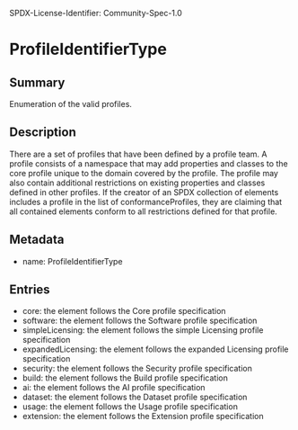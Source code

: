 SPDX-License-Identifier: Community-Spec-1.0

# ProfileIdentifierType

## Summary

Enumeration of the valid profiles. 

## Description

There are a set of profiles that have been defined by a profile team.
A profile consists of a namespace that may add properties and classes to the core profile unique to the domain covered by the profile.
The profile may also contain additional restrictions on existing properties and classes defined in other profiles.
If the creator of an SPDX collection of elements includes a profile in the list of conformanceProfiles, they are claiming that all contained elements conform to all restrictions defined for that profile.

## Metadata

- name: ProfileIdentifierType

## Entries

- core: the element follows the Core profile specification
- software: the element follows the Software profile specification
- simpleLicensing: the element follows the simple Licensing profile specification
- expandedLicensing: the element follows the expanded Licensing profile specification
- security: the element follows the Security profile specification
- build: the element follows the Build profile specification
- ai: the element follows the AI profile specification
- dataset: the element follows the Dataset profile specification
- usage: the element follows the Usage profile specification
- extension: the element follows the Extension profile specification
